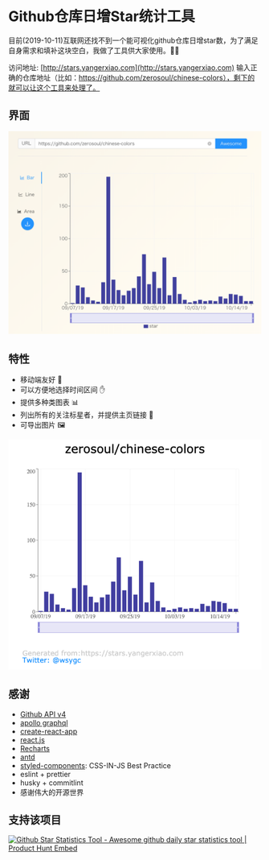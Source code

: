# Github仓库日增Star统计工具

目前(2019-10-11)互联网还找不到一个能可视化github仓库日增star数，为了满足自身需求和填补这块空白，我做了工具供大家使用。🌈🌈

访问地址: [http://stars.yangerxiao.com](http://stars.yangerxiao.com)
输入正确的仓库地址（比如：https://github.com/zerosoul/chinese-colors），剩下的就可以让这个工具来处理了。

## 界面

![star data loaded](demo/loaded.png)

## 特性

- 移动端友好 📱
- 可以方便地选择时间区间 ✋
- 提供多种类图表 📊
- 列出所有的关注标星者，并提供主页链接 👦
- 可导出图片 🖼

![star data result](demo/result.png)

## 感谢

- [Github API v4](https://developer.github.com/v4/)
- [apollo graphql](https://apollographql.com/docs/react/)
- [create-react-app](https://github.com/facebook/create-react-app)
- [react.js](https://reactjs.org)
- [Recharts](http://recharts.org/)
- [antd](https://ant.design)
- [styled-components](https://styled-components.com): CSS-IN-JS Best Practice
- eslint + prettier
- husky + commitlint
- 感谢伟大的开源世界

## 支持该项目

<a href="https://www.producthunt.com/posts/github-star-statistics-tool?utm_source=badge-featured&utm_medium=badge&utm_souce=badge-github-star-statistics-tool" target="_blank"><img src="https://api.producthunt.com/widgets/embed-image/v1/featured.svg?post_id=171040&theme=dark" alt="Github Star Statistics Tool - Awesome github daily star statistics tool | Product Hunt Embed" style="width: 250px; height: 54px;" width="250px" height="54px" /></a>
